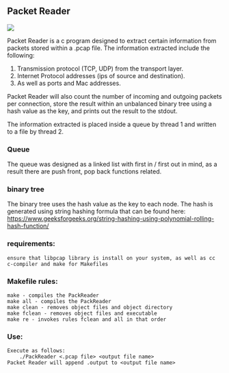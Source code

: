 ## Packet Reader

![](https://i.pinimg.com/originals/a1/77/df/a177dfc84703c31afa0d501ccf43fe4f.gif)


Packet Reader is a c program designed to extract certain information from packets stored within a .pcap file. The information extracted include the following:

1. Transmission protocol (TCP, UDP) from the transport layer.
2. Internet Protocol addresses (ips of source and destination).
3. As well as ports and Mac addresses.

Packet Reader will also count the number of incoming and outgoing packets per connection, store the result within an unbalanced binary tree using a hash value as the key, and prints out the result to the stdout.

The information extracted is placed inside a queue by thread 1 and written to a file by thread 2.

### Queue

The queue was designed as a linked list with first in / first out in mind, as a result there are push front, pop back functions related.

### binary tree

The binary tree uses the hash value as the key to each node. The hash is generated using string hashing formula that can be found here: 
https://www.geeksforgeeks.org/string-hashing-using-polynomial-rolling-hash-function/


### requirements:
    ensure that libpcap library is install on your system, as well as cc 
    c-compiler and make for Makefiles

### Makefile rules:
	make - compiles the PackReader
	make all - compiles the PackReader
	make clean - removes object files and object directory
	make fclean - removes object files and executable
	make re - invokes rules fclean and all in that order

### Use:
	Execute as follows:
		./PackReader <.pcap file> <output file name>
	Packet Reader will append .output to <output file name>
